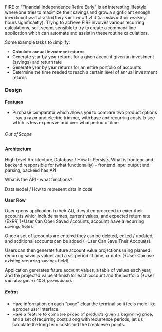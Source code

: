 FIRE or "Financial Independence Retire Early" is an interesting lifestyle where one tries to maximize their savings and grow a signficiant
enough investment portfolio that they can live off of it (or reduce their working hours significantly). Trying to achieve FIRE involves
various recurring calculations, so it seems sensible to try to create a command line application which can automate and assist in these
routine calculations.

Some example tasks to simplify:

- Calculate annual investment returns
- Generate year by year returns for a given account given an investment (savings) and return rate
- Generate year by year returns for an entire portfolio of accounts
- Determine the time needed to reach a certain level of annual investment returns

### Design

#### Features

- Purchase comparator which allows you to compare two product options - say a razor and electric trimmer, with base and recurring costs to see which is less expensive and over what period of time

###### Out of Scope

#### Architecture

High Level Architecture, Database / How to Persists, What is frontend and backend responsible for (what functionality) - frontend input output and parsing, backend has API

What is the API - what functions?

Data model / How to represent data in code

#### User Flow

User opens application in their CLI, they then proceeed to enter their accounts which include names, current values, and expected return rate (ExRR) (+User Can Open Saved Accounts,
accounts have a recurring savings field).

Once a set of accounts are entered they can be deleted, edited / updated, and additional accounts can be added (+User Can Save Their Accounts).

Users can then generate future account value projections using planned recurring savings values and a set period of time, or date. (+User Can use existing recurring savings field).

Application generates future account values, a table of values each year, and the projected value at finish for each account and the portfolio (+User can also get +/-10% projections).

##### Extras

- Have information on each "page" clear the terminal so it feels more like a proper user interface.
- Have a feature to compare prices of products given a beginning price, and a set of recurring costs along with recurrence periods, let us calculate the long term costs and the break even points.
